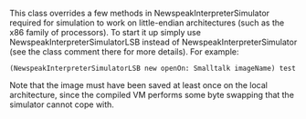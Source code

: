 This class overrides a few methods in NewspeakInterpreterSimulator required for simulation to work on little-endian architectures (such as the x86 family of processors).  To start it up simply use NewspeakInterpreterSimulatorLSB instead of NewspeakInterpreterSimulator (see the class comment there for more details).  For example:

	(NewspeakInterpreterSimulatorLSB new openOn: Smalltalk imageName) test

Note that the image must have been saved at least once on the local architecture, since the compiled VM performs some byte swapping that the simulator cannot cope with.